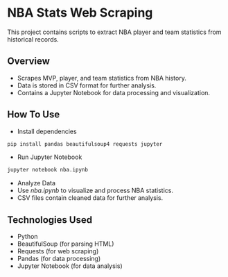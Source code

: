 # NBA Stats Web Scraping

This project contains scripts to extract NBA player and team statistics from historical records.

## Overview

- Scrapes MVP, player, and team statistics from NBA history.
- Data is stored in CSV format for further analysis.
- Contains a Jupyter Notebook for data processing and visualization.
  
## How To Use
- Install dependencies
```bash
pip install pandas beautifulsoup4 requests jupyter
```
- Run Jupyter Notebook
```bash
jupyter notebook nba.ipynb
```
- Analyze Data
- Use *nba.ipynb* to visualize and process NBA statistics.
- CSV files contain cleaned data for further analysis.
  
## Technologies Used
- Python
- BeautifulSoup (for parsing HTML)
- Requests (for web scraping)
- Pandas (for data processing)
- Jupyter Notebook (for data analysis)
